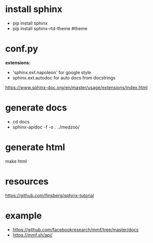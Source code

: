 # install sphinx
- pip install sphinx
- pip install sphinx-rtd-theme     #theme

# conf.py
**extensions:** 
- 'sphinx.ext.napoleon' for google style
- sphinx.ext.autodoc for auto docs from docstrings

https://www.sphinx-doc.org/en/master/usage/extensions/index.html

# generate docs 
- cd docs
- sphinx-apidoc -f -o .  ../medzoo/

# generate html
make html

# resources
https://github.com/finsberg/sphinx-tutorial

# example
- https://github.com/facebookresearch/mmf/tree/master/docs
- https://mmf.sh/api/